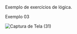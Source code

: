 Exemplo de exercícios de lógica.

Exemplo 03

![Captura de Tela (31)](https://github.com/murilo-Ferreira-alves/logica/assets/137559599/dabbf1d4-f151-4a18-aaca-11a3d67ab860)
